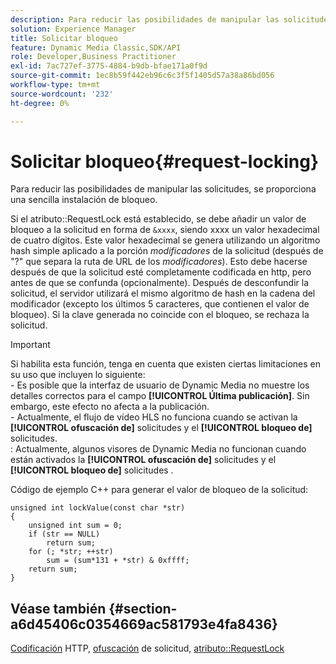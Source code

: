 ```yaml
---
description: Para reducir las posibilidades de manipular las solicitudes, se proporciona una sencilla instalación de bloqueo.
solution: Experience Manager
title: Solicitar bloqueo
feature: Dynamic Media Classic,SDK/API
role: Developer,Business Practitioner
exl-id: 7ac727ef-3775-4884-b9db-bfae171a0f9d
source-git-commit: 1ec8b59f442eb96c6c3f5f1405d57a38a86bd056
workflow-type: tm+mt
source-wordcount: '232'
ht-degree: 0%

---
```


# Solicitar bloqueo{#request-locking}

Para reducir las posibilidades de manipular las solicitudes, se proporciona una sencilla instalación de bloqueo.

Si el atributo::RequestLock está establecido, se debe añadir un valor de bloqueo a la solicitud en forma de `&xxxx`, siendo xxxx un valor hexadecimal de cuatro dígitos. Este valor hexadecimal se genera utilizando un algoritmo hash simple aplicado a la porción *modificadores* de la solicitud (después de &quot;?&quot; que separa la ruta de URL de los *modificadores*). Esto debe hacerse después de que la solicitud esté completamente codificada en http, pero antes de que se confunda (opcionalmente). Después de desconfundir la solicitud, el servidor utilizará el mismo algoritmo de hash en la cadena del modificador (excepto los últimos 5 caracteres, que contienen el valor de bloqueo). Si la clave generada no coincide con el bloqueo, se rechaza la solicitud.

>[!IMPORTANT]
>
>Si habilita esta función, tenga en cuenta que existen ciertas limitaciones en su uso que incluyen lo siguiente:<br>- Es posible que la interfaz de usuario de Dynamic Media no muestre los detalles correctos para el campo **[!UICONTROL Última publicación]**. Sin embargo, este efecto no afecta a la publicación.<br>- Actualmente, el flujo de vídeo HLS no funciona cuando se activan la **[!UICONTROL ofuscación de]** solicitudes y el  **[!UICONTROL bloqueo de]** solicitudes.<br>: Actualmente, algunos visores de Dynamic Media no funcionan cuando están activados la  **[!UICONTROL ofuscación de]** solicitudes y el  **[!UICONTROL bloqueo de]** solicitudes .

Código de ejemplo C++ para generar el valor de bloqueo de la solicitud:

```
unsigned int lockValue(const char *str) 
{ 
    unsigned int sum = 0; 
    if (str == NULL) 
        return sum; 
    for (; *str; ++str) 
        sum = (sum*131 + *str) & 0xffff; 
    return sum; 
} 
```

## Véase también {#section-a6d45406c0354669ac581793e4fa8436}

[Codificación](../../../../../is-api/http-ref/image-serving-api-ref/c-http-protocol-reference/c-syntax-and-features/r-http-encoding.md#reference-bb34dd13f316462695448acfa8f92df7) HTTP,  [ofuscación](../../../../../is-api/http-ref/image-serving-api-ref/c-http-protocol-reference/c-syntax-and-features/r-request-obfuscation.md#reference-895f65d6796c43bb9bad21a676ed714d) de solicitud,  [atributo::RequestLock](../../../../../is-api/image-catalog/image-serving-api-ref/c-image-catalog-reference/c-attributes-reference/r-requestlock.md#reference-8bbe2f581be847d3b9fa123e8e5e94b0)
